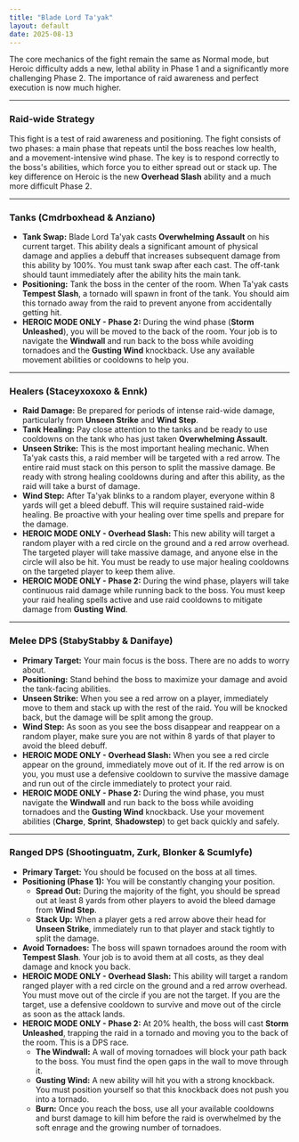 ```yaml
---
title: "Blade Lord Ta'yak"
layout: default
date: 2025-08-13
---
```


The core mechanics of the fight remain the same as Normal mode, but Heroic difficulty adds a new, lethal ability in Phase 1 and a significantly more challenging Phase 2. The importance of raid awareness and perfect execution is now much higher.

---

### **Raid-wide Strategy**

This fight is a test of raid awareness and positioning. The fight consists of two phases: a main phase that repeats until the boss reaches low health, and a movement-intensive wind phase. The key is to respond correctly to the boss's abilities, which force you to either spread out or stack up. The key difference on Heroic is the new **Overhead Slash** ability and a much more difficult Phase 2.

---

### **Tanks (Cmdrboxhead & Anziano)**

* **Tank Swap:** Blade Lord Ta'yak casts **Overwhelming Assault** on his current target. This ability deals a significant amount of physical damage and applies a debuff that increases subsequent damage from this ability by 100%. You must tank swap after each cast. The off-tank should taunt immediately after the ability hits the main tank.
* **Positioning:** Tank the boss in the center of the room. When Ta'yak casts **Tempest Slash**, a tornado will spawn in front of the tank. You should aim this tornado away from the raid to prevent anyone from accidentally getting hit.
* **HEROIC MODE ONLY - Phase 2:** During the wind phase (**Storm Unleashed**), you will be moved to the back of the room. Your job is to navigate the **Windwall** and run back to the boss while avoiding tornadoes and the **Gusting Wind** knockback. Use any available movement abilities or cooldowns to help you.

---

### **Healers (Staceyxoxoxo & Ennk)**

* **Raid Damage:** Be prepared for periods of intense raid-wide damage, particularly from **Unseen Strike** and **Wind Step**.
* **Tank Healing:** Pay close attention to the tanks and be ready to use cooldowns on the tank who has just taken **Overwhelming Assault**.
* **Unseen Strike:** This is the most important healing mechanic. When Ta'yak casts this, a raid member will be targeted with a red arrow. The entire raid must stack on this person to split the massive damage. Be ready with strong healing cooldowns during and after this ability, as the raid will take a burst of damage.
* **Wind Step:** After Ta'yak blinks to a random player, everyone within 8 yards will get a bleed debuff. This will require sustained raid-wide healing. Be proactive with your healing over time spells and prepare for the damage.
* **HEROIC MODE ONLY - Overhead Slash:** This new ability will target a random player with a red circle on the ground and a red arrow overhead. The targeted player will take massive damage, and anyone else in the circle will also be hit. You must be ready to use major healing cooldowns on the targeted player to keep them alive.
* **HEROIC MODE ONLY - Phase 2:** During the wind phase, players will take continuous raid damage while running back to the boss. You must keep your raid healing spells active and use raid cooldowns to mitigate damage from **Gusting Wind**.

---

### **Melee DPS (StabyStabby & Danifaye)**

* **Primary Target:** Your main focus is the boss. There are no adds to worry about.
* **Positioning:** Stand behind the boss to maximize your damage and avoid the tank-facing abilities.
* **Unseen Strike:** When you see a red arrow on a player, immediately move to them and stack up with the rest of the raid. You will be knocked back, but the damage will be split among the group.
* **Wind Step:** As soon as you see the boss disappear and reappear on a random player, make sure you are not within 8 yards of that player to avoid the bleed debuff.
* **HEROIC MODE ONLY - Overhead Slash:** When you see a red circle appear on the ground, immediately move out of it. If the red arrow is on you, you must use a defensive cooldown to survive the massive damage and run out of the circle immediately to protect your raid.
* **HEROIC MODE ONLY - Phase 2:** During the wind phase, you must navigate the **Windwall** and run back to the boss while avoiding tornadoes and the **Gusting Wind** knockback. Use your movement abilities (**Charge**, **Sprint**, **Shadowstep**) to get back quickly and safely.

---

### **Ranged DPS (Shootinguatm, Zurk, Blonker & Scumlyfe)**

* **Primary Target:** You should be focused on the boss at all times.
* **Positioning (Phase 1):** You will be constantly changing your position.
    * **Spread Out:** During the majority of the fight, you should be spread out at least 8 yards from other players to avoid the bleed damage from **Wind Step**.
    * **Stack Up:** When a player gets a red arrow above their head for **Unseen Strike**, immediately run to that player and stack tightly to split the damage.
* **Avoid Tornadoes:** The boss will spawn tornadoes around the room with **Tempest Slash**. Your job is to avoid them at all costs, as they deal damage and knock you back.
* **HEROIC MODE ONLY - Overhead Slash:** This ability will target a random ranged player with a red circle on the ground and a red arrow overhead. You must move out of the circle if you are not the target. If you are the target, use a defensive cooldown to survive and move out of the circle as soon as the attack lands.
* **HEROIC MODE ONLY - Phase 2:** At 20% health, the boss will cast **Storm Unleashed**, trapping the raid in a tornado and moving you to the back of the room. This is a DPS race.
    * **The Windwall:** A wall of moving tornadoes will block your path back to the boss. You must find the open gaps in the wall to move through it.
    * **Gusting Wind:** A new ability will hit you with a strong knockback. You must position yourself so that this knockback does not push you into a tornado.
    * **Burn:** Once you reach the boss, use all your available cooldowns and burst damage to kill him before the raid is overwhelmed by the soft enrage and the growing number of tornadoes.

